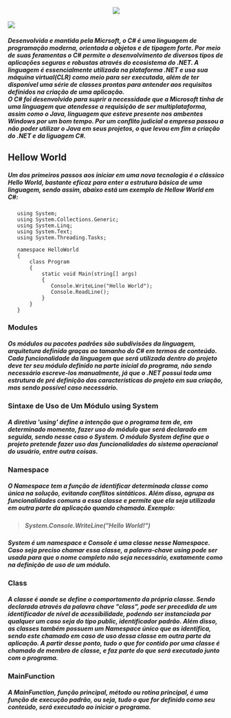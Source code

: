 
<div align="center">
  <img src="https://user-images.githubusercontent.com/61476935/115932830-19b66200-a464-11eb-8578-5a9249c16268.png">
</div>  
<br>
<img src="https://img.shields.io/static/v1?label=CSHARP&message=Language&color=purple&style=for-the-badge&logo="/>

<h5>
     Desenvolvida e mantida pela Micrsoft, o C# é uma linguagem de programação moderna, orientada a objetos
  e de tipagem forte. Por meio de suas feramentas o C# permite o desenvolvimento de diversos tipos de aplicações
  seguras e robustas através do ecosistema do .NET. A linguagem é essencialmente utilizada na plataforma .NET e
  usa sua máquina virtual(CLR) como meio para ser executada, além de ter disponível uma série de classes prontas
  para antender aos requisitos definidos na criação de uma aplicação.<br>
  O C# foi desenvolvido para suprir a necessidade que a Microsoft tinha de uma linguagem que atendesse a requisição
  de ser multiplataforma, assim como o Java, linguagem que esteve presente nos ambentes Windows por um bom tempo.
  Por um conflito judicial a empresa passou a não poder utilizar o Java em seus projetos, o que levou em fim a
  criação do .NET e da liguagem C#.
</h5>

<h2>Hellow World</h2>

<h5>
  Um dos primeiros passos aos iniciar em uma nova tecnologia é o clássico Hello World,
  bastante eficaz para enter a estrutura básica de uma linguagem, sendo assim, abaixo 
  está um exemplo de Hellow World em C#:
</h5>

       using System;
       using System.Collections.Generic;
       using System.Linq;
       using System.Text;
       using System.Threading.Tasks;

       namespace HelloWorld
       {
           class Program
           {
               static void Main(string[] args)
               {
                  Console.WriteLine("Hello World");
                  Console.ReadLine();
               }
           }
       }
 

<h3>Modules</h3>
     
<h5>
  Os módulos ou pacotes padrões são subdivisões da linguagem, arquitetura definida graças ao tamanho do C# em
  termos de conteúdo. Cada funcionalidade da linguagem que será utilizada dentro do projeto deve ter seu módulo
  definido na parte inicial do programa, não sendo necessário escreve-los manualmente, já que o .NET possui toda
  uma estrutura de pré definição das características do projeto em sua criação, mas sendo possível caso necessário.
</h5>

<h3>
  Sintaxe de Uso de Um Módulo using System
</h3>
 
<h5>  
  A diretiva 'using' define a intenção que o programa tem de, em determinado momento, fazer uso do módulo que será
  declarado em seguida, sendo nesse caso o System. O módulo System define que o projeto pretende fazer uso das
  funcionalidades do sistema operacional do usuário, entre outra coisas.
</h5>

<h3>Namespace</h3>

<h5>
  O Namespace tem a função de identificar determinada classe como única na solução, evitando conflitos sintáticos.
  Além disso, agrupa as funcionalidades comuns a essa classe e permite que ela seja utilizada em outra parte da
  aplicação quando chamada. Exemplo:
<h5>

><h4>System.Console.WriteLine("Hello World!")<h4>

<h5>
  System é um namespace e Console é uma classe nesse Namespace. Caso seja preciso chamar essa classe, a palavra-chave
  using pode ser usada para que o nome completo não seja necessário, exatamente como na definição de uso
  de um módulo.
</h5>
   
<h3>Class</h3>
  
<h5>
     A classe é aonde se define o comportamento da própria classe. Sendo declarada através da palavra chave "class",
  pode ser precedida de um identificador de nível de acessibilidade, podendo ser instanciada por qualquer um caso seja
  do tipo public, identificador padrão. Além disso, as classes também possuem um Namespace único que as identifica, sendo
  este chamado em caso de uso dessa classe em outra parte da aplicação. A partir desse ponto, tudo o que for contido por
  uma classe é chamado de membro de classe, e faz parte do que será executado junto com o programa.
</h5>

<h3>MainFunction</h3>

<h5>
  A MainFunction, função principal, método ou rotina principal, é uma função de execução padrão, ou seja, tudo o que for
  definido como seu conteúdo, será executado ao iniciar o programa.
</h5>
